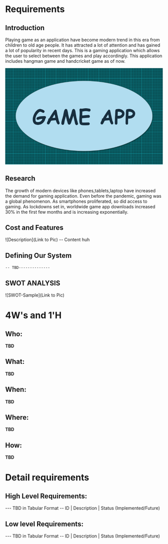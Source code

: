 # Requirements
## Introduction
Playing game as an application have become modern trend in  this era from children to old age people. It has attracted a lot of attention and has gained a lot of popularity in recent days.
This is a gaming application which allows the user to select between the games and play accordingly. This application includes hangman game and handcricket game as of now. 

![image](game.png)


## Research

The growth of modern devices like phones,tablets,laptop have increased the demand for gaming application. Even before the pandemic, gaming was a global phenomenon. As smartphones proliferated, so did access to gaming. As lockdowns set in, worldwide game app downloads increased 30% in the first few months and is increasing exponentially.


## Cost and Features
![Description](Link to Pic)
-- Content 
huh
## Defining Our System
    -- TBD--------------
## SWOT ANALYSIS
![SWOT-Sample](Link to Pic)

# 4W&#39;s and 1&#39;H

## Who:

**TBD**

## What:

**TBD**

## When:

**TBD**

## Where:

**TBD**

## How:

**TBD**

# Detail requirements
## High Level Requirements:
--- TBD in Tabular Format 
-- ID | Description | Status (Implemented/Future)


##  Low level Requirements:
--- TBD in Tabular Format 
-- ID | Description | Status (Implemented/Future)